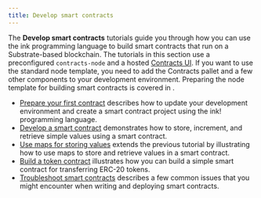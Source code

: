 ```yaml
---
title: Develop smart contracts
---
```


The **Develop smart contracts** tutorials guide you through how you can use the ink programming language to build smart contracts that run on a Substrate-based blockchain.
The tutorials in this section use a preconfigured `contracts-node` and a hosted [Contracts UI](https://paritytech.github.io/contracts-ui).
If you want to use the standard node template, you need to add the Contracts pallet and a few other components to your development environment.
Preparing the node template for building smart contracts is covered in []().

- [Prepare your first contract](/tutorials/smart-contracts/develop-contract/) describes how to update your development environment and create a smart contract project using the ink! programming language.
- [Develop a smart contract](/tutorials/smart-contracts/first-smart-contract/) demonstrates how to store, increment, and retrieve simple values using a smart contract.
- [Use maps for storing values](/tutorials/smart-contracts/use-mapping/) extends the previous tutorial by illustrating how to use maps to store and retrieve values in a smart contract.
- [Build a token contract](/tutorials/smart-contracts/erc20-token/) illustrates how you can build a simple smart contract for transferring ERC-20 tokens.
- [Troubleshoot smart contracts](/tutorials/smart-contracts/sc-common-issues/) describes a few common issues that you might encounter when writing and deploying smart contracts.
